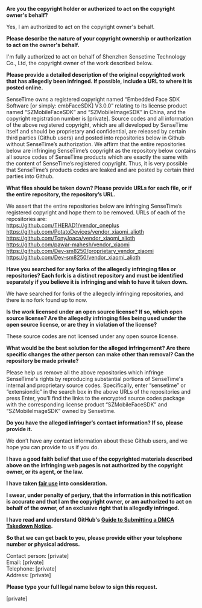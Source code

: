 **Are you the copyright holder or authorized to act on the copyright owner's behalf?**

Yes, I am authorized to act on the copyright owner's behalf.

**Please describe the nature of your copyright ownership or authorization to act on the owner's behalf.**

I'm fully authorized to act on behalf of Shenzhen Sensetime Technology Co., Ltd, the copyright owner of the work described below.

**Please provide a detailed description of the original copyrighted work that has allegedly been infringed. If possible, include a URL to where it is posted online.**

SenseTime owns a registered copyright named “Embedded Face SDK Software [or simply: embFaceSDK] V3.0.0” relating to its license product named “SZMobileFaceSDK” and “SZMobileImageSDK” in China, and the copyright registration number is [private]. Source codes and all information of the above registered copyright, which are all developed by SenseTime itself and should be proprietary and confidential, are released by certain third parties (Github users) and posted into repositories below in Github without SenseTime’s authorization. We affirm that the entire repositories below are infringing SenseTime’s copyright as the repository below contains all source codes of SenseTime products which are exactly the same with the content of SenseTime’s registered copyright. Thus, it is very possible that SenseTime’s products codes are leaked and are posted by certain third parties into Github.

**What files should be taken down? Please provide URLs for each file, or if the entire repository, the repository’s URL.**

We assert that the entire repositories below are infringing SenseTime’s registered copyright and hope them to be removed. URLs of each of the repositories are:  
https://github.com/THERAD1/vendor_oneplus  
https://github.com/PotatoDevices/vendor_xiaomi_alioth  
https://github.com/TonyJoaca/vendor_xiaomi_alioth  
https://github.com/pawar-mahesh/vendor_xiaomi  
https://github.com/Dev-sm8250/proprietary_vendor_xiaomi  
https://github.com/Dev-sm8250/vendor_xiaomi_alioth  

**Have you searched for any forks of the allegedly infringing files or repositories? Each fork is a distinct repository and must be identified separately if you believe it is infringing and wish to have it taken down.**

We have searched for forks of the allegedly infringing repositories, and there is no fork found up to now.

**Is the work licensed under an open source license? If so, which open source license? Are the allegedly infringing files being used under the open source license, or are they in violation of the license?**

These source codes are not licensed under any open source license.

**What would be the best solution for the alleged infringement? Are there specific changes the other person can make other than removal? Can the repository be made private?**

Please help us remove all the above repositories which infringe SenseTime's rights by reproducing substantial portions of SenseTime's internal and proprietary source codes. Specifically, enter “sensetime” or “extension:lic” in the search box in the above URLs of the repositories and press Enter, you’ll find the links to the encrypted source codes package with the corresponding license product “SZMobileFaceSDK” and “SZMobileImageSDK” owned by Sensetime.

**Do you have the alleged infringer’s contact information? If so, please provide it.**

We don’t have any contact information about these Github users, and we hope you can provide to us if you do.

**I have a good faith belief that use of the copyrighted materials described above on the infringing web pages is not authorized by the copyright owner, or its agent, or the law.**

**I have taken <a href="https://www.lumendatabase.org/topics/22">fair use</a> into consideration.**

**I swear, under penalty of perjury, that the information in this notification is accurate and that I am the copyright owner, or am authorized to act on behalf of the owner, of an exclusive right that is allegedly infringed.**

**I have read and understand GitHub's <a href="https://docs.github.com/articles/guide-to-submitting-a-dmca-takedown-notice/">Guide to Submitting a DMCA Takedown Notice</a>.**

**So that we can get back to you, please provide either your telephone number or physical address.**

Contact person: [private]  
Email: [private]  
Telephone: [private]  
Address: [private]  

**Please type your full legal name below to sign this request.**

[private]  
